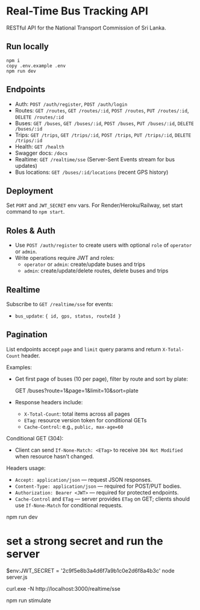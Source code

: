 # Real-Time Bus Tracking API

RESTful API for the National Transport Commission of Sri Lanka.

## Run locally

```
npm i
copy .env.example .env
npm run dev
```

## Endpoints

- Auth: `POST /auth/register`, `POST /auth/login`
- Routes: `GET /routes`, `GET /routes/:id`, `POST /routes`, `PUT /routes/:id`, `DELETE /routes/:id`
- Buses: `GET /buses`, `GET /buses/:id`, `POST /buses`, `PUT /buses/:id`, `DELETE /buses/:id`
- Trips: `GET /trips`, `GET /trips/:id`, `POST /trips`, `PUT /trips/:id`, `DELETE /trips/:id`
- Health: `GET /health`
- Swagger docs: `/docs`
 - Realtime: `GET /realtime/sse` (Server-Sent Events stream for bus updates)
 - Bus locations: `GET /buses/:id/locations` (recent GPS history)

## Deployment

Set `PORT` and `JWT_SECRET` env vars. For Render/Heroku/Railway, set start command to `npm start`.

## Roles & Auth

- Use `POST /auth/register` to create users with optional `role` of `operator` or `admin`.
- Write operations require JWT and roles:
  - `operator` or `admin`: create/update buses and trips
  - `admin`: create/update/delete routes, delete buses and trips

## Realtime

Subscribe to `GET /realtime/sse` for events:
- `bus_update`: `{ id, gps, status, routeId }`

## Pagination

List endpoints accept `page` and `limit` query params and return `X-Total-Count` header.

Examples:

- Get first page of buses (10 per page), filter by route and sort by plate:

  GET /buses?route=1&page=1&limit=10&sort=plate

- Response headers include:
  - `X-Total-Count`: total items across all pages
  - `ETag`: resource version token for conditional GETs
  - `Cache-Control`: e.g., `public, max-age=60`

Conditional GET (304):

- Client can send `If-None-Match: <ETag>` to receive `304 Not Modified` when resource hasn't changed.

Headers usage:

- `Accept: application/json` — request JSON responses.
- `Content-Type: application/json` — required for POST/PUT bodies.
- `Authorization: Bearer <JWT>` — required for protected endpoints.
- `Cache-Control` and `ETag` — server provides `ETag` on GET; clients should use `If-None-Match` for conditional requests.


npm run dev

# set a strong secret and run the server
$env:JWT_SECRET = '2c9f5e8b3a4d6f7a9b1c0e2d6f8a4b3c'
node server.js


curl.exe -N http://localhost:3000/realtime/sse

npm run stimulate